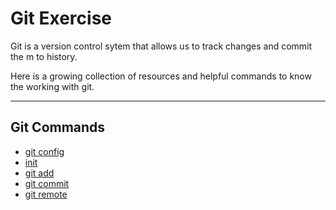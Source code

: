 # Git Exercise

Git is a version control sytem that allows us to track changes and commit the m to history.

Here is a growing collection of resources and helpful commands to know the working with git.

---

## Git Commands
- [git config](./commands/Config.md)
- [init](./Commands/init.md)
- [git add](./Commands/Add.md)
- [git commit](./Commands/Commit.md)
- [git remote](./Commands/Remote.md)